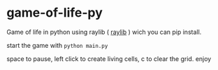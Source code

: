 # game-of-life-py
Game of life in python using raylib ( [raylib](https://github.com/electronstudio/raylib-python-cffi) ) wich you can pip install.

start the game with 
```python main.py```

space to pause, left click to create living cells, c to clear the grid.
enjoy
